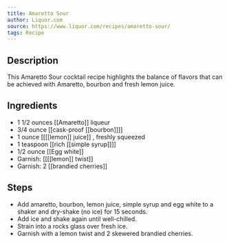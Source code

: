 ```yaml
---
title: Amaretto Sour
author: Liquor.com
source: https://www.liquor.com/recipes/amaretto-sour/
tags: Recipe
---
```

## Description
This Amaretto Sour cocktail recipe highlights the balance of flavors that can be achieved with Amaretto, bourbon and fresh lemon juice.
## Ingredients
- 1 1/2 ounces [[Amaretto]] liqueur
- 3/4 ounce [[cask-proof [[bourbon]]]]
- 1 ounce [[[[lemon]] juice]] , freshly squeezed
- 1 teaspoon [[rich [[simple syrup]]]] 
- 1/2 ounce [[Egg white]] 
- Garnish: [[[[lemon]] twist]] 
- Garnish: 2 [[brandied cherries]]
## Steps
- Add amaretto, bourbon, lemon juice, simple syrup and egg white to a shaker and dry-shake (no ice) for 15 seconds.
- Add ice and shake again until well-chilled.
- Strain into a rocks glass over fresh ice.
- Garnish with a lemon twist and 2 skewered brandied cherries.
